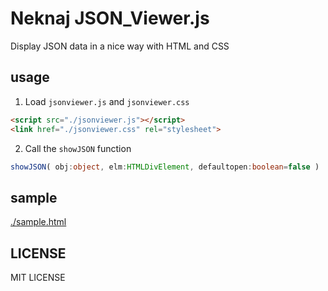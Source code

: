# Neknaj JSON_Viewer.js
Display JSON data in a nice way with HTML and CSS  

## usage
1. Load `jsonviewer.js` and `jsonviewer.css`  
```html
<script src="./jsonviewer.js"></script>
<link href="./jsonviewer.css" rel="stylesheet">
```
2. Call the `showJSON` function  
```ts
showJSON( obj:object, elm:HTMLDivElement, defaultopen:boolean=false )
```

## sample
[./sample.html](./sample.html)  

## LICENSE
MIT LICENSE  